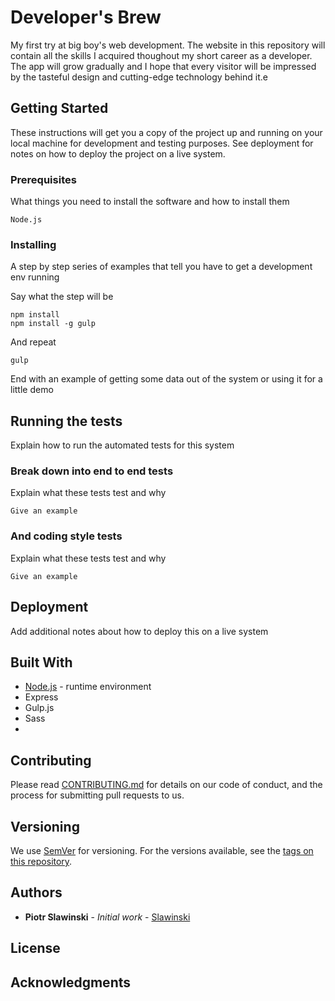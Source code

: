 # Developer's Brew

My first try at big boy's web development. The website in this repository will contain all the skills I acquired thoughout my short career as a developer. The app will grow gradually and I hope that every visitor will be impressed by the tasteful design and cutting-edge technology behind it.e

## Getting Started

These instructions will get you a copy of the project up and running on your local machine for development and testing purposes. See deployment for notes on how to deploy the project on a live system.

### Prerequisites

What things you need to install the software and how to install them

```
Node.js
```

### Installing

A step by step series of examples that tell you have to get a development env running

Say what the step will be

```
npm install
npm install -g gulp
```

And repeat

```
gulp
```

End with an example of getting some data out of the system or using it for a little demo

## Running the tests

Explain how to run the automated tests for this system

### Break down into end to end tests

Explain what these tests test and why

```
Give an example
```

### And coding style tests

Explain what these tests test and why

```
Give an example
```

## Deployment

Add additional notes about how to deploy this on a live system

## Built With

* [Node.js](https://nodejs.org/en/) - runtime environment
* Express
* Gulp.js
* Sass
*

## Contributing

Please read [CONTRIBUTING.md](https://gist.github.com/PurpleBooth/b24679402957c63ec426) for details on our code of conduct, and the process for submitting pull requests to us.

## Versioning

We use [SemVer](http://semver.org/) for versioning. For the versions available, see the [tags on this repository](https://github.com/your/project/tags). 

## Authors

* **Piotr Slawinski** - *Initial work* - [Slawinski](https://github.com/slawinski)

## License

## Acknowledgments

